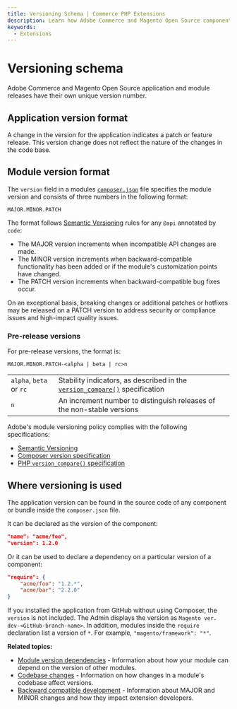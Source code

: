 ```yaml
---
title: Versioning Schema | Commerce PHP Extensions
description: Learn how Adobe Commerce and Magento Open Source component versioning works.
keywords:
  - Extensions
---
```


# Versioning schema

Adobe Commerce and Magento Open Source application and module releases have their own unique version number.

## Application version format

A change in the version for the application indicates a patch or feature release.
This version change does not reflect the nature of the changes in the code base.

## Module version format

The `version` field in a modules [`composer.json`][composer-json] file specifies the module version and consists of three numbers in the following format:

`MAJOR.MINOR.PATCH`

The format follows [Semantic Versioning][semantic-versioning] rules for any `@api` annotated by `code`:

*  The MAJOR version increments when incompatible API changes are made.
*  The MINOR version increments when backward-compatible functionality has been added or if the module's customization points have changed.
*  The PATCH version increments when backward-compatible bug fixes occur.

<InlineAlert variant="info" slots="text"/>

On an exceptional basis, breaking changes or additional patches or hotfixes may be released on a PATCH version to address security or compliance issues and high-impact quality issues.

### Pre-release versions

For pre-release versions, the format is:

`MAJOR.MINOR.PATCH-<alpha | beta | rc>n`

|                         |                                                                                                    |
|-------------------------|----------------------------------------------------------------------------------------------------|
| `alpha`, `beta` or `rc` | Stability indicators, as described in the [`version_compare()`][php-version-compare] specification |
| `n`                     | An increment number to distinguish releases of the non-stable versions                             |

Adobe's module versioning policy complies with the following specifications:

*  [Semantic Versioning][semantic-versioning]
*  [Composer version specification][composer-versioning]
*  [PHP `version_compare()` specification][php-version-compare]

## Where versioning is used

The application version can be found in the source code of any component or bundle inside the `composer.json` file.

It can be declared as the version of the component:

```json
"name": "acme/foo",
"version": 1.2.0
```

Or it can be used to declare a dependency on a particular version of a component:

```json
"require": {
    "acme/foo": "1.2.*",
    "acme/bar": "2.2.0"
}
```

<InlineAlert variant="info" slots="text"/>

If you installed the application from GitHub without using Composer, the `version` is not included. The Admin displays the version as `Magento ver. dev-<GitHub-branch-name>`. In addition, modules inside the `require` declaration list a version of `*`. For example, `"magento/framework": "*"`.

**Related topics:**

*  [Module version dependencies][version-dependencies] - Information about how your module can depend on the version of other modules.
*  [Codebase changes][codebase-changes] - Information on how changes in a module's codebase affect versions.
*  [Backward compatible development](https://developer.adobe.com/commerce/contributor/guides/code-contributions/backward-compatibility-policy/) - Information about MAJOR and MINOR changes and how they impact extension developers.

[version-dependencies]: ../versioning/dependencies.md
[codebase-changes]: ../versioning/code-changes.md
[semantic-versioning]: https://semver.org/
[composer-versioning]: https://getcomposer.org/doc/04-schema.md#version
[php-version-compare]: https://www.php.net/version_compare
[composer-json]: ../build/composer-integration.md

